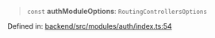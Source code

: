 > `const` **authModuleOptions**: `RoutingControllersOptions`

Defined in: [backend/src/modules/auth/index.ts:54](https://github.com/continuousactivelearning/vibe/blob/e164f8b2c6380dfb48305a4531b51d78f4a518e5/backend/src/modules/auth/index.ts#L54)
